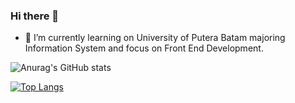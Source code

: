 ### Hi there 👋

- 🌱 I’m currently learning on University of Putera Batam majoring Information System and focus on Front End Development.

![Anurag's GitHub stats](https://github-readme-stats.vercel.app/api?username=joshleez&show_icons=true&theme=tokyonight&count_private=true)

[![Top Langs](https://github-readme-stats.vercel.app/api/top-langs/?username=joshleez)](https://github.com/joshleez/github-readme-stats&theme=radical)
